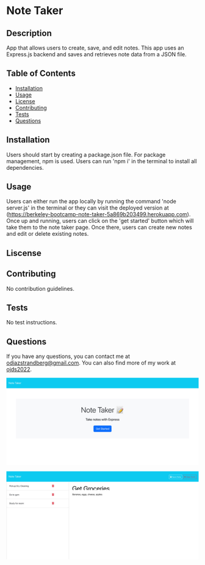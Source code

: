 # Note Taker

## Description
App that allows users to create, save, and edit notes. This app uses an Express.js backend and saves and retrieves note data from a JSON file.  

## Table of Contents
- [Installation](#installation)
- [Usage](#usage)
- [License](#license)
- [Contributing](#contributing)
- [Tests](#tests)
- [Questions](#questions)

## Installation
Users should start by creating a package.json file. For package management, npm is used. Users can run 'npm i' in the terminal to install all dependencies.

## Usage
Users can either run the app locally by running the command 'node server.js' in the terminal or they can visit the deployed version at (https://berkeley-bootcamp-note-taker-5a869b203499.herokuapp.com). Once up and running, users can click on the 'get started' button which will take them to the note taker page. Once there, users can create new notes and edit or delete existing notes.

## Liscense



## Contributing
No contribution guidelines.

## Tests
No test instructions.

## Questions
If you have any questions, you can contact me at [odiazstrandberg@gmail.com](mailto:odiazstrandberg@gmail.com). 
You can also find more of my work at [ojds2022](https://github.com/ojds2022).

![Application Screenshot](./public/assets/images/note_taker.jpg "Application Screenshot")

![Application Screenshot](./public/assets/images/note_taker_two.jpg "Application Screenshot")